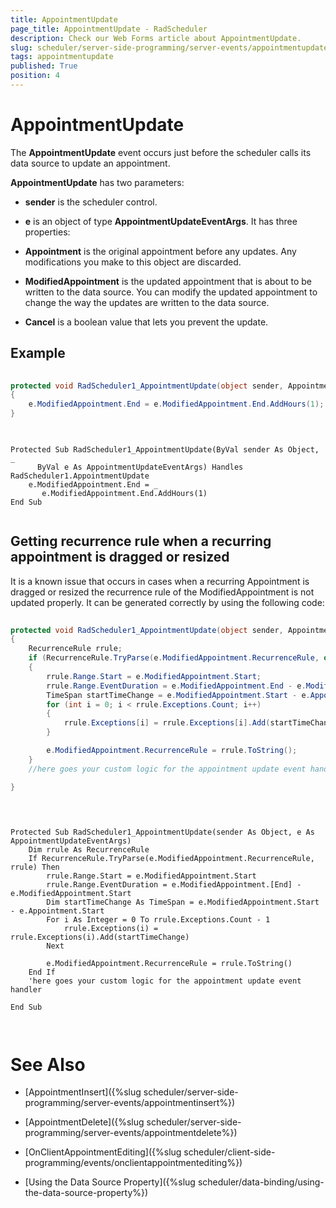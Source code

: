 ```yaml
---
title: AppointmentUpdate
page_title: AppointmentUpdate - RadScheduler
description: Check our Web Forms article about AppointmentUpdate.
slug: scheduler/server-side-programming/server-events/appointmentupdate
tags: appointmentupdate
published: True
position: 4
---
```


# AppointmentUpdate



The **AppointmentUpdate** event occurs just before the scheduler calls its data source to update an appointment.

**AppointmentUpdate** has two parameters:

* **sender** is the scheduler control.

* **e** is an object of type **AppointmentUpdateEventArgs**. It has three properties:

* **Appointment** is the original appointment before any updates. Any modifications you make to this object are discarded.

* **ModifiedAppointment** is the updated appointment that is about to be written to the data source. You can modify the updated appointment to change the way the updates are written to the data source.

* **Cancel** is a boolean value that lets you prevent the update.

## Example





````C#
	
protected void RadScheduler1_AppointmentUpdate(object sender, AppointmentUpdateEventArgs e)
{
	e.ModifiedAppointment.End = e.ModifiedAppointment.End.AddHours(1);
}
	
````
````VB.NET
	
Protected Sub RadScheduler1_AppointmentUpdate(ByVal sender As Object, _
	  ByVal e As AppointmentUpdateEventArgs) Handles RadScheduler1.AppointmentUpdate
	e.ModifiedAppointment.End = _
	   e.ModifiedAppointment.End.AddHours(1)
End Sub
	
````


## Getting recurrence rule when a recurring appointment is dragged or resized

It is a known issue that occurs in cases when a recurring Appointment is dragged or resized the recurrence rule of the ModifiedAppointment is not updated properly. It can be generated correctly by using the following code:





````C#
	
protected void RadScheduler1_AppointmentUpdate(object sender, AppointmentUpdateEventArgs e)
{
	RecurrenceRule rrule;
	if (RecurrenceRule.TryParse(e.ModifiedAppointment.RecurrenceRule, out rrule))
	{
		rrule.Range.Start = e.ModifiedAppointment.Start;
		rrule.Range.EventDuration = e.ModifiedAppointment.End - e.ModifiedAppointment.Start;
		TimeSpan startTimeChange = e.ModifiedAppointment.Start - e.Appointment.Start;
		for (int i = 0; i < rrule.Exceptions.Count; i++)
		{
			rrule.Exceptions[i] = rrule.Exceptions[i].Add(startTimeChange);
		}

		e.ModifiedAppointment.RecurrenceRule = rrule.ToString();
	}
	//here goes your custom logic for the appointment update event handler

}
	
	
````
````VB.NET
	
Protected Sub RadScheduler1_AppointmentUpdate(sender As Object, e As AppointmentUpdateEventArgs)
	Dim rrule As RecurrenceRule
	If RecurrenceRule.TryParse(e.ModifiedAppointment.RecurrenceRule, rrule) Then
		rrule.Range.Start = e.ModifiedAppointment.Start
		rrule.Range.EventDuration = e.ModifiedAppointment.[End] - e.ModifiedAppointment.Start
		Dim startTimeChange As TimeSpan = e.ModifiedAppointment.Start - e.Appointment.Start
		For i As Integer = 0 To rrule.Exceptions.Count - 1
			rrule.Exceptions(i) = rrule.Exceptions(i).Add(startTimeChange)
		Next

		e.ModifiedAppointment.RecurrenceRule = rrule.ToString()
	End If
	'here goes your custom logic for the appointment update event handler

End Sub
	
	
````


# See Also

 * [AppointmentInsert]({%slug scheduler/server-side-programming/server-events/appointmentinsert%})

 * [AppointmentDelete]({%slug scheduler/server-side-programming/server-events/appointmentdelete%})

 * [OnClientAppointmentEditing]({%slug scheduler/client-side-programming/events/onclientappointmentediting%})

 * [Using the Data Source Property]({%slug scheduler/data-binding/using-the-data-source-property%})
